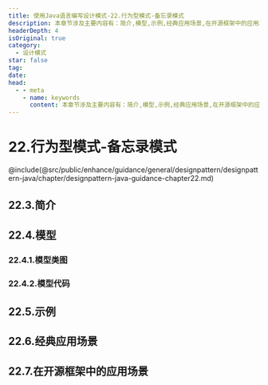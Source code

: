 ```yaml
---
title: 使用Java语言编写设计模式-22.行为型模式-备忘录模式
description: 本章节涉及主要内容有：简介,模型,示例,经典应用场景,在开源框架中的应用场景,具体每个小节中包含的内容可使通过下面的章节内容大纲进行查看,所有代码均经过严格测试，可直接复制运行即可。
headerDepth: 4
isOriginal: true
category:
  - 设计模式
star: false
tag:
date: 
head:
  - - meta
    - name: keywords
      content: 本章节涉及主要内容有：简介,模型,示例,经典应用场景,在开源框架中的应用场景,具体每个小节中包含的内容可使通过下面的章节内容大纲进行查看,所有代码均经过严格测试，可直接复制运行即可。
---
```


# 22.行为型模式-备忘录模式
@include(@src/public/enhance/guidance/general/designpattern/designpattern-java/chapter/designpattern-java-guidance-chapter22.md)
## 22.3.简介
## 22.4.模型
### 22.4.1.模型类图
### 22.4.2.模型代码
## 22.5.示例
## 22.6.经典应用场景
## 22.7.在开源框架中的应用场景

<ScrollIntoPageView/>
<HideSideBar/>
